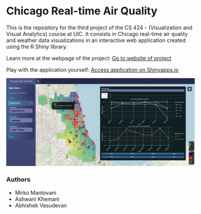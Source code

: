 # Chicago Real-time Air Quality

This is the repository for the third project of the CS 424 - (Visualization and Visual Analytics) course at UIC. It consists in 
Chicago real-time air quality and weather data visualizations in an interactive web application created using the R Shiny library. 

Learn more at the webpage of the project:
[Go to website of project](https://mirkomantovani.com/projects/ChicagoRealTimeAQ.html)

Play with the application yourself:
[Access application on Shinyapps.io](https://mirkomantovani.shinyapps.io/Chicago-RealTime-AQ/)


![](media/cover.png)

### Authors
* Mirko Mantovani
* Ashwani Khemani
* Abhishek Vasudevan
